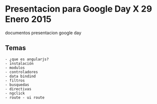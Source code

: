 # Presentacion para Google Day X 29 Enero 2015
documentos presentacion google day
## Temas
    - ¿que es angularjs?
    - instalación
    - modulos
    - controladores
    - data bindind
    - filtros
    - busquedas
    - directivas
    - ngclick
    - route - ui route
    